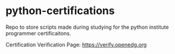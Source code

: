 # python-certifications
Repo to store scripts made during studying for the python institute programmer certificaitons.

Certification Verification Page: https://verify.openedg.org

